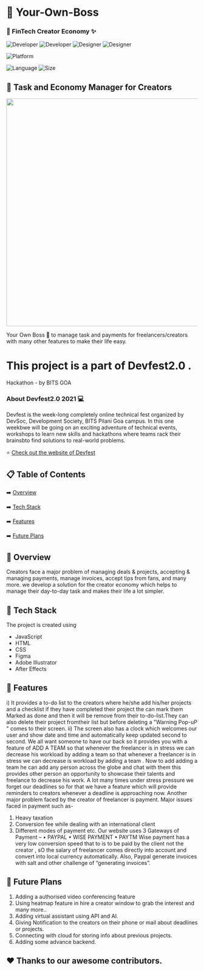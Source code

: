 
# 📖 Your-Own-Boss
### 🧐 FinTech Creator Economy ✨





![Developer](https://img.shields.io/badge/developer-priyanshi2909-brightgreen)
![Developer](https://img.shields.io/badge/developer-anant7393-brightgreen)
![Designer](https://img.shields.io/badge/developer-dikshitajain13-orange)
![Designer](https://img.shields.io/badge/developer-vasavi001-orange)

![Platform](https://img.shields.io/badge/platform-Visual%20Studio%20Code-blue)


![Language](https://img.shields.io/github/languages/top/Priyanshi-Raj/Your-Own-Boss)
![Size](https://img.shields.io/github/repo-size/Priyanshi-Raj/Your-Own-Boss)
## 💬 Task and Economy Manager for Creators

<div align="center">

<img src="./demo/ss.png" width="600">
</div>

Your Own Boss 👨 to manage task and payments for freelancers/creators with many other features to make their life easy.


# This project is a part of Devfest2.0 .
  Hackathon - by BITS GOA
  ### About Devfest2.0 2021 💻
  Devfest is the week-long completely online technical fest organized by DevSoc, Development Society, BITS Pilani Goa campus. In this one weekbwe will be going on an exciting adventure of technical events, workshops to learn new skills and hackathons where teams rack their brainsbto find solutions to real-world problems.

⭐ [Check out the website of Devfest](https://fest.devsoc.club/)


## 📋 Table of Contents
 ➡️   [Overview](#-overview)
 
 ➡️   [Tech Stack](#-tech-stack)
 
 ➡️   [Features](#-features)
 
 ➡️   [Future Plans](#-future-plans)
 

## 👩‍ Overview
Creators face a major problem of managing deals & projects, accepting & managing payments, manage invoices, accept tips from fans, and many more.
we develop a solution for the creator economy which helps to manage their day-to-day task
and makes their life a lot simpler.
    
## 🔆 Tech Stack
The project is created using
-  JavaScript
-  HTML
-  CSS
-  Figma
-  Adobe Illustrator
-  After Effects

## 👬 Features
i) It provides a to-do list to the creators where he/she add his/her projects and a checklist if they have completed their project the can mark them Marked as done and then it will be remove from their to-do-list.They can also delete their project fromtheir list but before deleting a "Warning Pop-uP " comes to their screen.
  ii) The screen also has a clock which welcomes our user and show date and time and automatically keep updated second to second.
We all want someone to have  our back so it provides you with a feature of ADD A TEAM so that whenever the freelancer is in stress we can decrease his workload by adding a team so that whenever a freelancer is in stress we can decrease is workload by adding a team .   Now to add adding a team he can add any person across the globe and chat with them this provides other person an opportunity to showcase their talents and freelance to decrease his work.
 A lot many times under stress pressure we forget our deadlines so for that we have a feature which will provide reminders to creators whenever a deadline  is approaching now.
 Another major problem faced by the creator of freelancer is payment.
Major issues faced in payment such as-
1.	Heavy taxation
2.	Conversion fee while dealing with an international client
3.	Different modes of payment etc.
Our website uses 3 Gateways of Payment –
•	PAYPAL
•	WISE PAYMENT
•	PAYTM
Wise payment has a very low conversion speed that to is to be paid by the client not the creator , sO the salary of freelancer comes directly into account and convert into local currency automatically.
Also, Paypal generate invoices with salt and other challenge of “generating invoices”.



## 🚀 Future Plans
 1.  Adding a authorised video conferencing feature 
 2.  Using heatmap feature in hire a creator window to grab the interest and many more..
 3.  Adding virtual assistant using API and AI.
 4.  Giving Notification to the creators on their phone or mail about deadlines or projects.
 5.  Connecting with cloud for storing info about previous projects.
 6.  Adding some advance backend.



## ❤️ Thanks to our awesome contributors.


